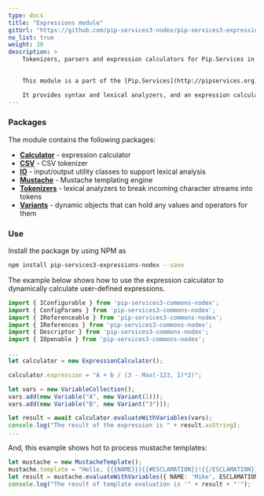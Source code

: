 ```yaml
---
type: docs
title: "Expressions module"
gitUrl: "https://github.com/pip-services3-nodex/pip-services3-expressions-nodex"
no_list: true
weight: 30
description: > 
    Tokenizers, parsers and expression calculators for Pip.Services in Node.js / ES2017.  
    

    This module is a part of the [Pip.Services](http://pipservices.org) polyglot microservices toolkit.  

    It provides syntax and lexical analyzers, and an expression calculator optimized for repeated calculations.
---
```


### Packages

The module contains the following packages:
- [**Calculator**](calculator) - expression calculator
- [**CSV**](csv) - CSV tokenizer
- [**IO**](io) - input/output utility classes to support lexical analysis
- [**Mustache**](mustache) - Mustache templating engine
- [**Tokenizers**](tokenizers) - lexical analyzers to break incoming character streams into tokens
- [**Variants**](variants) - dynamic objects that can hold any values and operators for them


### Use

Install the package by using NPM as
```bash
npm install pip-services3-expressions-nodex --save
```

The example below shows how to use the expression calculator to dynamically
calculate user-defined expressions.

```typescript
import { IConfigurable } from 'pip-services3-commons-nodex';
import { ConfigParams } from 'pip-services3-commons-nodex';
import { IReferenceable } from 'pip-services3-commons-nodex';
import { IReferences } from 'pip-services3-commons-nodex';
import { Descriptor } from 'pip-services3-commons-nodex';
import { IOpenable } from 'pip-services3-commons-nodex';

...
let calculator = new ExpressionCalculator();

calculator.expression = "A + b / (3 - Max(-123, 1)*2)";

let vars = new VariableCollection();
vars.add(new Variable("A", new Variant(1)));
vars.add(new Variable("B", new Variant("3")));

let result = await calculator.evaluateWithVariables(vars);
console.log("The result of the expression is " + result.asString);
...
```

And, this example shows hot to process mustache templates:

```typescript
let mustache = new MustacheTemplate();
mustache.template = "Hello, {{{NAME}}}{{#ESCLAMATION}}!{{/ESCLAMATION}}{{#unless ESCLAMATION}}.{{/unless}}";
let result = mustache.evaluateWithVariables({ NAME: 'Mike', ESCLAMATION: true });
console.log("The result of template evaluation is '" + result + "'");
```
